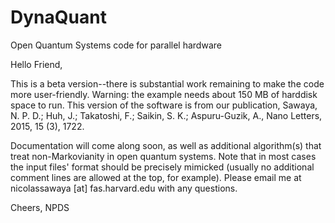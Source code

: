 # DynaQuant
Open Quantum Systems code for parallel hardware


Hello Friend,

This is a beta version--there is substantial work remaining to make the code more user-friendly. Warning: the example needs about 150 MB of harddisk space to run. This version of the software is from our publication, Sawaya, N. P. D.; Huh, J.; Takatoshi, F.; Saikin, S. K.; Aspuru-Guzik, A., Nano Letters, 2015, 15 (3), 1722.

Documentation will come along soon, as well as additional algorithm(s) that treat non-Markovianity in open quantum systems. Note that in most cases the input files' format should be precisely mimicked (usually no additional comment lines are allowed at the top, for example). Please email me at nicolassawaya [at] fas.harvard.edu with any questions.


Cheers,
NPDS
